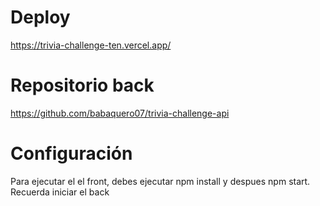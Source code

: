 # Deploy

https://trivia-challenge-ten.vercel.app/

# Repositorio back

https://github.com/babaquero07/trivia-challenge-api

# Configuración

Para ejecutar el el front, debes ejecutar npm install y despues npm start. Recuerda iniciar el back
